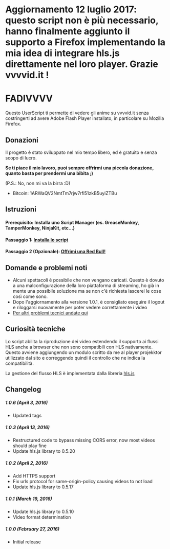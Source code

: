 # Aggiornamento 12 luglio 2017: questo script non è più necessario, hanno finalmente aggiunto il supporto a Firefox implementando la mia idea di integrare hls.js direttamente nel loro player. Grazie vvvvid.it !

# FADIVVVV
Questo UserScript ti permette di vedere gli anime su vvvvid.it senza costringerti ad avere Adobe Flash Player installato, in particolare su Mozilla Firefox.

## Donazioni
Il progetto è stato sviluppato nel mio tempo libero, ed è gratuito e senza scopo di lucro.

**Se ti piace il mio lavoro, puoi sempre offrirmi una piccola donazione, quanto basta per prendermi una bibita ;)**

(P.S.: No, non mi va la birra :D)
* Bitcoin: 1ARWaQV2NmtTm7rjw7rfi51zkB5uyiZTBu

## Istruzioni
#### Prerequisito: Installa uno Script Manager (es. GreaseMonkey, TamperMonkey, NinjaKit, etc...)
#### Passaggio 1: [Installa lo script](https://openuserjs.org/install/Robotex/FADIVVVV_-_vvvvid.it_Anti_Flash.min.user.js)
#### Passaggio 2 (Opzionale): [Offrimi una Red Bull!](https://github.com/Robotex/FADIVVVV/blob/master/README.md#donazioni)

## Domande e problemi noti
* Alcuni spettacoli è possibile che non vengano caricati. Questo è dovuto a una malconfigurazione della loro piattaforma di streaming, ho già in mente una possibile soluzione ma se non c'è richiesta lascerei le cose così come sono.
* Dopo l'aggiornamento alla versione 1.0.1, è consigliato eseguire il logout e riloggarsi nuovamente per poter vedere correttamente i video
* [Per altri problemi tecnici andate qui](https://github.com/Robotex/FADIVVVV/issues)

## Curiosità tecniche
Lo script abilita la riproduzione dei video estendendo il supporto ai flussi HLS anche a browser che non sono compatibili con HLS nativamente. Questo avviene aggiungendo un modulo scritto da me al player projekktor utilizzato dal sito e correggendo quindi il controllo che ne indica la compatibilità.

La gestione del flusso HLS è implementata dalla libreria [hls.js](https://github.com/dailymotion/hls.js/)

## Changelog
##### 1.0.6 (April 3, 2016)
>
* Updated tags

##### 1.0.3 (April 13, 2016)
>
* Restructured code to bypass missing CORS error, now most videos should play fine
* Update hls.js library to 0.5.20

##### 1.0.2 (April 2, 2016)
>
* Add HTTPS support
* Fix urls protocol for same-origin-policy causing videos to not load
* Update hls.js library to 0.5.17

##### 1.0.1 (March 19, 2016)
> 
* Update hls.js library to 0.5.10
* Video format determination

##### 1.0.0 (February 27, 2016)
>
* Initial release
